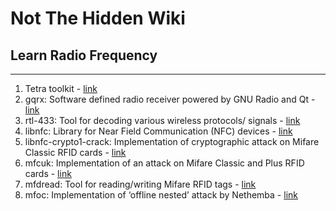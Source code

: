 # Not The Hidden Wiki

## Learn Radio Frequency
-----

1. Tetra toolkit - [link](https://github.com/Tim---/tetra-toolkit)
2. gqrx: Software defined radio receiver powered by GNU Radio and Qt - [link](https://github.com/csete/gqrx)
3. rtl-433: Tool for decoding various wireless protocols/ signals - [link](https://github.com/merbanan/rtl_433)
4. libnfc: Library for Near Field Communication (NFC) devices - [link](https://github.com/grundid/nfctools)
5. libnfc-crypto1-crack: Implementation of cryptographic attack on Mifare Classic RFID cards - [link](https://github.com/droidnewbie2/acr122uNFC)
6. mfcuk: Implementation of an attack on Mifare Classic and Plus RFID cards - [link](https://github.com/nfc-tools/mfcuk)
7. mfdread: Tool for reading/writing Mifare RFID tags - [link](https://github.com/zhovner/mfdread)
8. mfoc: Implementation of ‘offline nested’ attack by Nethemba - [link](https://github.com/nfc-tools/mfoc)